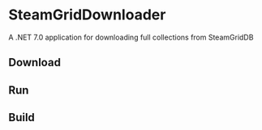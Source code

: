 # SteamGridDownloader
A .NET 7.0 application for downloading full collections from SteamGridDB

## Download

## Run

## Build


